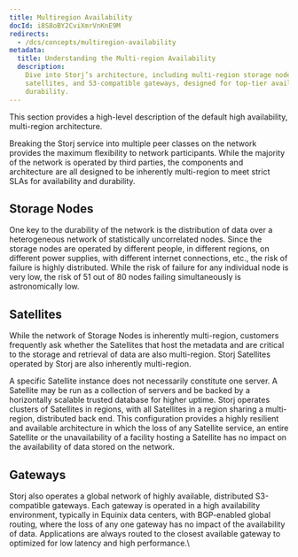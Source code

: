 ```yaml
---
title: Multiregion Availability
docId: i8S8oBY2CviXmrVnKnE9M
redirects:
  - /dcs/concepts/multiregion-availability
metadata:
  title: Understanding the Multi-region Availability
  description:
    Dive into Storj’s architecture, including multi-region storage nodes,
    satellites, and S3-compatible gateways, designed for top-tier availability and
    durability.
---
```


This section provides a high-level description of the default high availability, multi-region architecture.

Breaking the Storj service into multiple peer classes on the network provides the maximum flexibility to network participants. While the majority of the network is operated by third parties, the components and architecture are all designed to be inherently multi-region to meet strict SLAs for availability and durability.

## Storage Nodes

One key to the durability of the network is the distribution of data over a heterogeneous network of statistically uncorrelated nodes. Since the storage nodes are operated by different people, in different regions, on different power supplies, with different internet connections, etc., the risk of failure is highly distributed. While the risk of failure for any individual node is very low, the risk of 51 out of 80 nodes failing simultaneously is astronomically low.

## Satellites

While the network of Storage Nodes is inherently multi-region, customers frequently ask whether the Satellites that host the metadata and are critical to the storage and retrieval of data are also multi-region. Storj Satellites operated by Storj are also inherently multi-region. &#x20;

A specific Satellite instance does not necessarily constitute one server. A Satellite may be run as a collection of servers and be backed by a horizontally scalable trusted database for higher uptime. Storj operates clusters of Satellites in regions, with all Satellites in a region sharing a multi-region, distributed back end. This configuration provides a highly resilient and available architecture in which the loss of any Satellite service, an entire Satellite or the unavailability of a facility hosting a Satellite has no impact on the availability of data stored on the network.

## Gateways

Storj also operates a global network of highly available, distributed S3-compatible gateways. Each gateway is operated in a high availability environment, typically in Equinix data centers, with BGP-enabled global routing, where the loss of any one gateway has no impact of the availability of data. Applications are always routed to the closest available gateway to optimized for low latency and high performance.\\
